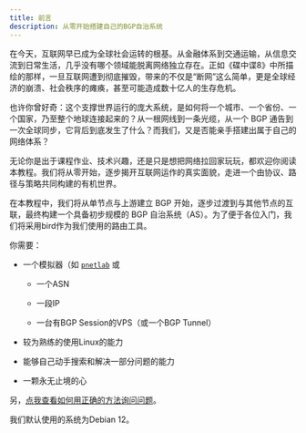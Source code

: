 ```yaml
---
title: 前言
description: 从零开始搭建自己的BGP自治系统
---
```


在今天，互联网早已成为全球社会运转的根基。从金融体系到交通运输，从信息交流到日常生活，几乎没有哪个领域能脱离网络独立存在。正如《碟中谍8》中所描绘的那样，一旦互联网遭到彻底摧毁，带来的不仅是“断网”这么简单，更是全球经济的崩溃、社会秩序的瘫痪，甚至可能造成数十亿人的生存危机。

也许你曾好奇：这个支撑世界运行的庞大系统，是如何将一个城市、一个省份、一个国家，乃至整个地球连接起来的？从一根网线到一条光缆，从一个 BGP 通告到一次全球同步，它背后到底发生了什么？而我们，又是否能亲手搭建出属于自己的网络体系？

无论你是出于课程作业、技术兴趣，还是只是想把网络拉回家玩玩，都欢迎你阅读本教程。我们将从零开始，逐步揭开互联网运作的真实面貌，走进一个由协议、路径与策略共同构建的有机世界。

在本教程中，我们将从单节点与上游建立 BGP 开始，逐步过渡到与其他节点的互联，最终构建一个具备初步规模的 BGP 自治系统（AS）。为了便于各位入门，我们将采用bird作为我们使用的路由工具。

你需要：

- 一个模拟器（如 [`pnetlab`](https://pnetlab.com/pages/main) 或

  - 一个ASN

  - 一段IP

  - 一台有BGP Session的VPS（或一个BGP Tunnel）


- 较为熟练的使用Linux的能力
- 能够自己动手搜索和解决一部分问题的能力
- 一颗永无止境的心

另，[点我查看如何用正确的方法询问问题](https://github.com/ryanhanwu/How-To-Ask-Questions-The-Smart-Way/blob/main/README-zh_CN.md)。

我们默认使用的系统为Debian 12。 